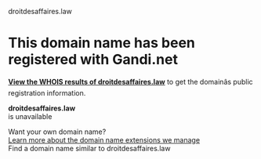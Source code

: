 droitdesaffaires.law



This domain name has been registered with Gandi.net
===================================================

[**View the WHOIS results of droitdesaffaires.law**](https://whois.gandi.net/en/results?search=droitdesaffaires.law) to get the domainâs public registration information.

**droitdesaffaires.law**  
is unavailable

Want your own domain name?  
[Learn more about the domain name extensions we manage](https://www.gandi.net/en/domain)  
Find a domain name similar to droitdesaffaires.law